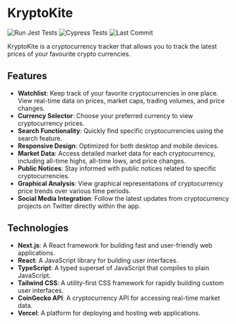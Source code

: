 # KryptoKite

![Run Jest Tests](https://github.com/sjmitch-git/kryptokite/actions/workflows/jest-tests.yml/badge.svg)
![Cypress Tests](https://github.com/sjmitch-git/kryptokite/actions/workflows/cypress.yml/badge.svg)
![Last Commit](https://img.shields.io/github/last-commit/sjmitch-git/kryptokite)

KryptoKite is a cryptocurrency tracker that allows you to track the latest prices of your favourite
crypto currencies.

## Features

- **Watchlist**: Keep track of your favorite cryptocurrencies in one place. View real-time data on
  prices, market caps, trading volumes, and price changes.
- **Currency Selector**: Choose your preferred currency to view cryptocurrency prices.
- **Search Functionality**: Quickly find specific cryptocurrencies using the search feature.
- **Responsive Design**: Optimized for both desktop and mobile devices.
- **Market Data**: Access detailed market data for each cryptocurrency, including all-time highs,
  all-time lows, and price changes.
- **Public Notices**: Stay informed with public notices related to specific cryptocurrencies.
- **Graphical Analysis**: View graphical representations of cryptocurrency price trends over various
  time periods.
- **Social Media Integration**: Follow the latest updates from cryptocurrency projects on Twitter
  directly within the app.

## Technologies

- **Next.js**: A React framework for building fast and user-friendly web applications.
- **React**: A JavaScript library for building user interfaces.
- **TypeScript**: A typed superset of JavaScript that compiles to plain JavaScript.
- **Tailwind CSS**: A utility-first CSS framework for rapidly building custom user interfaces.
- **CoinGecko API**: A cryptocurrency API for accessing real-time market data.
- **Vercel**: A platform for deploying and hosting web applications.
